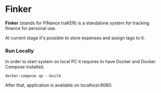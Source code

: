 # Finker

**Finker** (stands for FINance traKER) is a standalone system for tracking finance for personal use.  

At current stage it's possible to store expenses and assign tags to it.

### Run Locally
In order to start system on local PC it requires to have Docker and Docker Compose installed.

```
docker-compose up --build
```

After that, application is available on localhost:8080.